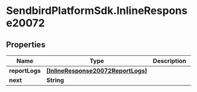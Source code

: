 # SendbirdPlatformSdk.InlineResponse20072

## Properties

Name | Type | Description | Notes
------------ | ------------- | ------------- | -------------
**reportLogs** | [**[InlineResponse20072ReportLogs]**](InlineResponse20072ReportLogs.md) |  | [optional] 
**next** | **String** |  | [optional] 


